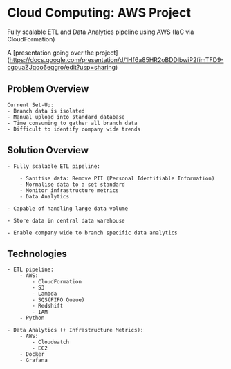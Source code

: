 # Cloud Computing: AWS Project
Fully scalable ETL and Data Analytics  pipeline using AWS (IaC via CloudFormation)

A [presentation going over the project] (https://docs.google.com/presentation/d/1Hf6a85HR2oBDDlbwiP2fimTFD9-cgouaZJqoo6eqgro/edit?usp=sharing)
## Problem Overview
```
Current Set-Up:
- Branch data is isolated
- Manual upload into standard database
- Time consuming to gather all branch data
- Difficult to identify company wide trends

```
## Solution Overview
```
- Fully scalable ETL pipeline:

    - Sanitise data: Remove PII (Personal Identifiable Information)
    - Normalise data to a set standard
    - Monitor infrastructure metrics
    - Data Analytics

- Capable of handling large data volume

- Store data in central data warehouse

- Enable company wide to branch specific data analytics

```
## Technologies
```
- ETL pipeline:
    - AWS:
        - CloudFormation
        - S3
        - Lambda
        - SQS(FIFO Queue)
        - Redshift
        - IAM
    - Python

- Data Analytics (+ Infrastructure Metrics):
    - AWS:
        - Cloudwatch
        - EC2
    - Docker
    - Grafana

```

